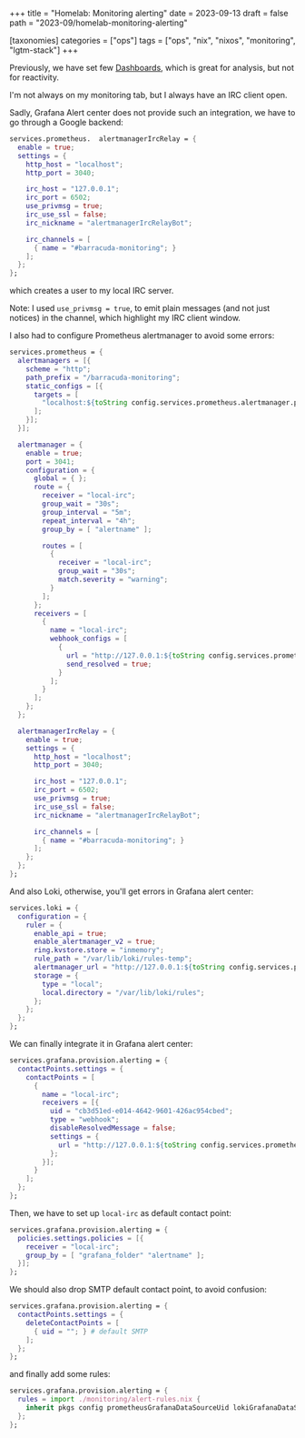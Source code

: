 +++
title = "Homelab: Monitoring alerting"
date = 2023-09-13
draft = false
path = "2023-09/homelab-monitoring-alerting"

[taxonomies]
categories = ["ops"]
tags = ["ops", "nix", "nixos", "monitoring", "lgtm-stack"]
+++

Previously, we have set few [Dashboards](@/blog/2023-09-10_homelab-monitoring-dashboards.md),
which is great for analysis, but not for reactivity.

I'm not always on my monitoring tab, but I always have an IRC client open.

Sadly, Grafana Alert center does not provide such an integration, we have to go through a Google backend:

```nix
services.prometheus.  alertmanagerIrcRelay = {
  enable = true;
  settings = {
    http_host = "localhost";
    http_port = 3040;

    irc_host = "127.0.0.1";
    irc_port = 6502;
    use_privmsg = true;
    irc_use_ssl = false;
    irc_nickname = "alertmanagerIrcRelayBot";

    irc_channels = [
      { name = "#barracuda-monitoring"; }
    ];
  };
};
```

which creates a user to my local IRC server.

Note: I used `use_privmsg = true`, to emit plain messages (and not just notices) in the channel,
which highlight my IRC client window.

I also had to configure Prometheus alertmanager to avoid some errors:

```nix
services.prometheus = {
  alertmanagers = [{
    scheme = "http";
    path_prefix = "/barracuda-monitoring";
    static_configs = [{
      targets = [
        "localhost:${toString config.services.prometheus.alertmanager.port}"
      ];
    }];
  }];

  alertmanager = {
    enable = true;
    port = 3041;
    configuration = {
      global = { };
      route = {
        receiver = "local-irc";
        group_wait = "30s";
        group_interval = "5m";
        repeat_interval = "4h";
        group_by = [ "alertname" ];

        routes = [
          {
            receiver = "local-irc";
            group_wait = "30s";
            match.severity = "warning";
          }
        ];
      };
      receivers = [
        {
          name = "local-irc";
          webhook_configs = [
            {
              url = "http://127.0.0.1:${toString config.services.prometheus.alertmanagerIrcRelay.settings.http_port}/barracuda-monitoring";
              send_resolved = true;
            }
          ];
        }
      ];
    };
  };

  alertmanagerIrcRelay = {
    enable = true;
    settings = {
      http_host = "localhost";
      http_port = 3040;

      irc_host = "127.0.0.1";
      irc_port = 6502;
      use_privmsg = true;
      irc_use_ssl = false;
      irc_nickname = "alertmanagerIrcRelayBot";

      irc_channels = [
        { name = "#barracuda-monitoring"; }
      ];
    };
  };
};
```

And also Loki, otherwise, you'll get errors in Grafana alert center:

```nix
services.loki = {
  configuration = {
    ruler = {
      enable_api = true;
      enable_alertmanager_v2 = true;
      ring.kvstore.store = "inmemory";
      rule_path = "/var/lib/loki/rules-temp";
      alertmanager_url = "http://127.0.0.1:${toString config.services.prometheus.alertmanager.port}";
      storage = {
        type = "local";
        local.directory = "/var/lib/loki/rules";
      };
    };
  };
};
```

We can finally integrate it in Grafana alert center:

```nix
services.grafana.provision.alerting = {
  contactPoints.settings = {
    contactPoints = [
      {
        name = "local-irc";
        receivers = [{
          uid = "cb3d51ed-e014-4642-9601-426ac954cbed";
          type = "webhook";
          disableResolvedMessage = false;
          settings = {
            url = "http://127.0.0.1:${toString config.services.prometheus.alertmanagerIrcRelay.settings.http_port}/barracuda-monitoring";
          };
        }];
      }
    ];
  };
};
```

Then, we have to set up `local-irc` as default contact point:

```nix
services.grafana.provision.alerting = {
  policies.settings.policies = [{
    receiver = "local-irc";
    group_by = [ "grafana_folder" "alertname" ];
  }];
};
```

We should also drop SMTP default contact point, to avoid confusion:

```nix
services.grafana.provision.alerting = {
  contactPoints.settings = {
    deleteContactPoints = [
      { uid = ""; } # default SMTP
    ];
  };
};
```

and finally add some rules:

```nix
services.grafana.provision.alerting = {
  rules = import ./monitoring/alert-rules.nix {
    inherit pkgs config prometheusGrafanaDataSourceUid lokiGrafanaDataSourceUid;
  };
};
```
